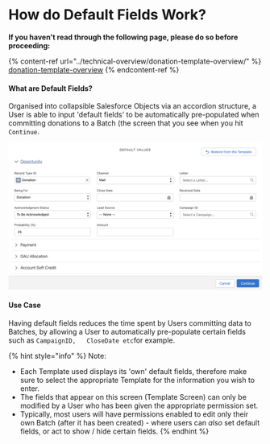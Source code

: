 # How do Default Fields Work?

**If you haven't read through the following page, please do so before proceeding:**

{% content-ref url="../technical-overview/donation-template-overview/" %}
[donation-template-overview](../technical-overview/donation-template-overview/)
{% endcontent-ref %}

#### What are Default Fields?

Organised into collapsible Salesforce Objects via an accordion structure, a User is able to input 'default fields' to be automatically pre-populated when committing donations to a Batch (the screen that you see when you hit `Continue`.&#x20;

![](<../.gitbook/assets/image (1).png>)

#### Use Case

Having default fields reduces the time spent by Users committing data to Batches, by allowing a User to automatically pre-populate certain fields such as `CampaignID,   CloseDate etc`for example.

{% hint style="info" %}
Note:&#x20;

* Each Template used displays its 'own' default fields, therefore make sure to select the appropriate Template for the information you wish to enter.
* The fields that appear on this screen (Template Screen) can only be modified by a User who has been given the appropriate permission set.&#x20;
* Typically, most users will have permissions enabled to edit only their own Batch (after it has been created) - where users can _also_ set default fields, or act to show / hide certain fields.
{% endhint %}

